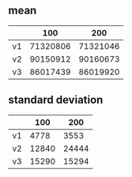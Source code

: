 ## mean
| |100|200|
|---|---|---|
|v1|71320806|71321046|
|v2|90150912|90160673|
|v3|86017439|86019920|
## standard deviation
| |100|200|
|---|---|---|
|v1|4778|3553|
|v2|12840|24444|
|v3|15290|15294|
